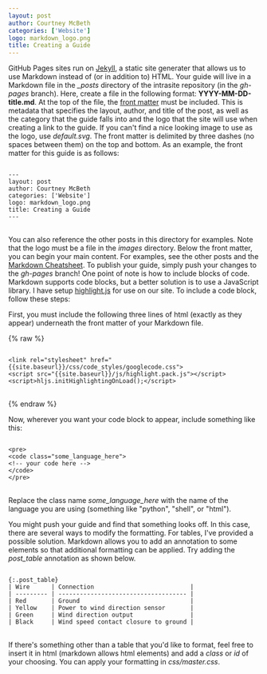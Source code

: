 ```yaml
---
layout: post
author: Courtney McBeth
categories: ['Website']
logo: markdown_logo.png
title: Creating a Guide
---
```


<link rel="stylesheet" href="{{site.baseurl}}/css/code_styles/googlecode.css">
<script src="{{site.baseurl}}/js/highlight.pack.js"></script>
<script>hljs.initHighlightingOnLoad();</script>

GitHub Pages sites run on [Jekyll](https://jekyllrb.com/), a static site generater that allows us to use Markdown instead of (or in addition to) HTML. Your guide will live in a Markdown file in the *_posts* directory of the intrasite repository (in the *gh-pages* branch). Here, create a file in the following format: __YYYY-MM-DD-title.md__. At the top of the file, the [front matter](https://jekyllrb.com/docs/front-matter/) must be included. This is metadata that specifies the layout, author, and title of the post, as well as the category that the guide falls into and the logo that the site will use when creating a link to the guide. If you can't find a nice looking image to use as the logo, use _default.svg_. The front matter is delimited by three dashes (no spaces between them) on the top and bottom. As an example, the front matter for this guide is as follows:

<pre>
<code class="markdown">
---
layout: post
author: Courtney McBeth
categories: ['Website']
logo: markdown&#95;logo.png
title: Creating a Guide
---
</code>
</pre>

You can also reference the other posts in this directory for examples. Note that the logo must be a file in the *images* directory. Below the front matter, you can begin your main content. For examples, see the other posts and the [Markdown Cheatsheet](https://github.com/adam-p/markdown-here/wiki/Markdown-Cheatsheet). To publish your guide, simply push your changes to the *gh-pages* branch! One point of note is how to include blocks of code. Markdown supports code blocks, but a better solution is to use a JavaScript library. I have setup [highlight.js](https://highlightjs.org/) for use on our site. To include a code block, follow these steps:

First, you must include the following three lines of html (exactly as they appear) underneath the front matter of your Markdown file.

{% raw %}
<pre>
<code class="html">
&lt;link rel="stylesheet" href="{{site.baseurl}}/css/code_styles/googlecode.css"&gt;
&lt;script src="{{site.baseurl}}/js/highlight.pack.js">&lt;/script&gt;
&lt;script>hljs.initHighlightingOnLoad();&lt;/script&gt;
</code>
</pre>
{% endraw %}

Now, wherever you want your code block to appear, include something like this:
<pre>
<code class="html">
&lt;pre&gt;
&lt;code class="some_language_here"&gt;
&lt;!-- your code here --&gt;
&lt;/code&gt;
&lt;/pre&gt;
</code>
</pre>

Replace the class name *some_language_here* with the name of the language you are using (something like "python", "shell", or "html").

You might push your guide and find that something looks off. In this case, there are several ways to modify the formatting. For tables, I've provided a possible solution. Markdown allows you to add an annotation to some elements so that additional formatting can be applied. Try adding the *post_table* annotation as shown below.

<pre>
<code class="markdown">
{:.post_table}
| Wire      | Connection                           |
| --------- | ------------------------------------ |
| Red       | Ground                               |
| Yellow    | Power to wind direction sensor       |
| Green     | Wind direction output                |
| Black     | Wind speed contact closure to ground |
</code>
</pre>

If there's something other than a table that you'd like to format, feel free to insert it in html (markdown allows html elements) and add a _class_ or _id_ of your choosing. You can apply your formatting in _css/master.css_.